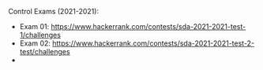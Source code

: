 Control Exams (2021-2021):
- Exam 01: https://www.hackerrank.com/contests/sda-2021-2021-test-1/challenges
- Exam 02: https://www.hackerrank.com/contests/sda-2021-2021-test-2-test/challenges
- 